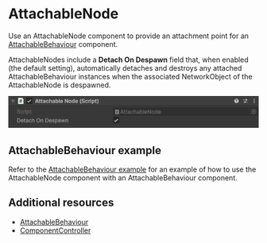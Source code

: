 # AttachableNode

Use an AttachableNode component to provide an attachment point for an [AttachableBehaviour](attachablebehaviour.md) component.

AttachableNodes include a **Detach On Despawn** field that, when enabled (the default setting), automatically detaches and destroys any attached AttachableBehaviour instances when the associated NetworkObject of the AttachableNode is despawned.

![Inspector view UI with details of AttachableNode component](../../images/attachable/AttachableNode_InspectorView-1.png)

## AttachableBehaviour example

Refer to the [AttachableBehaviour example](attachablebehaviour.md#attachablebehaviour-example) for an example of how to use the AttachableNode component with an AttachableBehaviour component.

## Additional resources

- [AttachableBehaviour](attachablebehaviour.md)
- [ComponentController](componentcontroller.md)